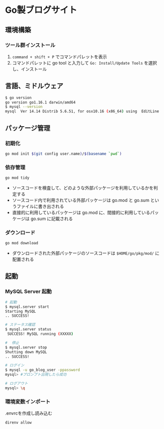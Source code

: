 # Go製ブログサイト

## 環境構築

### ツール群インストール

1.  `command + shift + P` でコマンドパレットを表示
2. コマンドパレットに go tool と入力して `Go: Install/Update Tools` を選択し、インストール

## 言語、ミドルウェア

```sh
$ go version
go version go1.16.1 darwin/amd64
$ mysql --version
mysql  Ver 14.14 Distrib 5.6.51, for osx10.16 (x86_64) using  EditLine wrapper
```

## パッケージ管理


### 初期化

```sh
go mod init $(git config user.name)/$(basename `pwd`)
```

### 依存管理

```sh
go mod tidy
```

- ソースコードを検査して、どのような外部パッケージを利用しているかを判定する
- ソースコード内で利用されている外部パッケージは go.mod と go.sum というファイルに書き出される
- 直接的に利用しているパッケージは go.mod に、間接的に利用しているパッケージは go.sum に記載される

### ダウンロード

```sh
go mod download
```

- ダウンロードされた外部パッケージのソースコードは `$HOME/go/pkg/mod/` に配置される

## 起動

### MySQL Server 起動

```sh
# 起動
$ mysql.server start
Starting MySQL
.. SUCCESS!

# ステータス確認
$ mysql.server status
 SUCCESS! MySQL running (XXXXX)

#  停止
$ mysql.server stop
Shutting down MySQL
.. SUCCESS!

# ログイン
$ mysql -u go_blog_user -ppassword
mysql> #プロンプト出現したら成功

# ログアウト
mysql> \q
```

### 環境変数インポート

.envrcを作成し読み込む

```sh
direnv allow
```
